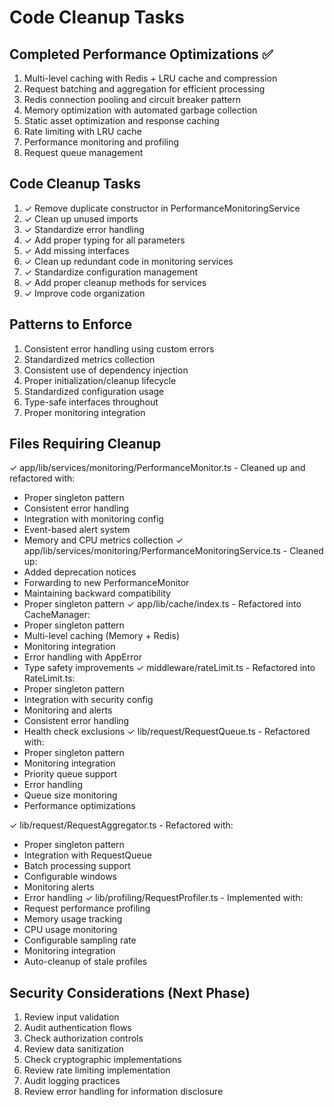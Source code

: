 # Code Cleanup Tasks

## Completed Performance Optimizations ✅
1. Multi-level caching with Redis + LRU cache and compression
2. Request batching and aggregation for efficient processing
3. Redis connection pooling and circuit breaker pattern
4. Memory optimization with automated garbage collection
5. Static asset optimization and response caching
6. Rate limiting with LRU cache
7. Performance monitoring and profiling
8. Request queue management

## Code Cleanup Tasks
1. ✓ Remove duplicate constructor in PerformanceMonitoringService
2. ✓ Clean up unused imports
3. ✓ Standardize error handling
4. ✓ Add proper typing for all parameters
5. ✓ Add missing interfaces
6. ✓ Clean up redundant code in monitoring services
7. ✓ Standardize configuration management
8. ✓ Add proper cleanup methods for services
9. ✓ Improve code organization

## Patterns to Enforce
1. Consistent error handling using custom errors
2. Standardized metrics collection
3. Consistent use of dependency injection
4. Proper initialization/cleanup lifecycle
5. Standardized configuration usage
6. Type-safe interfaces throughout
7. Proper monitoring integration

## Files Requiring Cleanup
✓ app/lib/services/monitoring/PerformanceMonitor.ts - Cleaned up and refactored with:
  - Proper singleton pattern
  - Consistent error handling
  - Integration with monitoring config
  - Event-based alert system
  - Memory and CPU metrics collection
✓ app/lib/services/monitoring/PerformanceMonitoringService.ts - Cleaned up:
  - Added deprecation notices
  - Forwarding to new PerformanceMonitor
  - Maintaining backward compatibility
  - Proper singleton pattern
✓ app/lib/cache/index.ts - Refactored into CacheManager:
  - Proper singleton pattern
  - Multi-level caching (Memory + Redis)
  - Monitoring integration
  - Error handling with AppError
  - Type safety improvements
✓ middleware/rateLimit.ts - Refactored into RateLimit.ts:
  - Proper singleton pattern
  - Integration with security config
  - Monitoring and alerts
  - Consistent error handling
  - Health check exclusions
✓ lib/request/RequestQueue.ts - Refactored with:
  - Proper singleton pattern
  - Monitoring integration
  - Priority queue support
  - Error handling
  - Queue size monitoring
  - Performance optimizations

✓ lib/request/RequestAggregator.ts - Refactored with:
  - Proper singleton pattern
  - Integration with RequestQueue
  - Batch processing support
  - Configurable windows
  - Monitoring alerts
  - Error handling
✓ lib/profiling/RequestProfiler.ts - Implemented with:
  - Request performance profiling
  - Memory usage tracking
  - CPU usage monitoring
  - Configurable sampling rate
  - Monitoring integration
  - Auto-cleanup of stale profiles

## Security Considerations (Next Phase)
1. Review input validation
2. Audit authentication flows
3. Check authorization controls
4. Review data sanitization
5. Check cryptographic implementations
6. Review rate limiting implementation
7. Audit logging practices
8. Review error handling for information disclosure